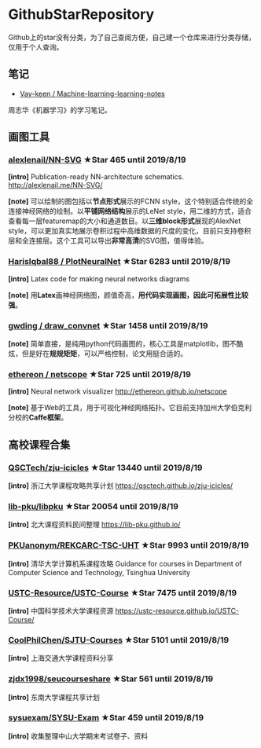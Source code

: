 # GithubStarRepository
Github上的star没有分类，为了自己查阅方便，自己建一个仓库来进行分类存储，仅用于个人查询。


## 笔记

- [Vay-keen / Machine-learning-learning-notes](https://github.com/Vay-keen/Machine-learning-learning-notes)

周志华《机器学习》的学习笔记。


## 画图工具

###  [alexlenail/NN-SVG](https://github.com/alexlenail/NN-SVG)    **★Star 465** until 2019/8/19

**[intro]** Publication-ready NN-architecture schematics. http://alexlenail.me/NN-SVG/

**[note]** 可以绘制的图包括以**节点形式**展示的FCNN style，这个特别适合传统的全连接神经网络的绘制。以**平铺网络结构**展示的LeNet style，用二维的方式，适合查看每一层featuremap的大小和通道数目。以**三维block形式**展现的AlexNet style，可以更加真实地展示卷积过程中高维数据的尺度的变化，目前只支持卷积层和全连接层。这个工具可以导出**非常高清**的SVG图，值得体验。


###  [HarisIqbal88 / PlotNeuralNet](https://github.com/HarisIqbal88/PlotNeuralNet)  **★Star 6283** until 2019/8/19

**[intro]** Latex code for making neural networks diagrams 

**[note]** 用**Latex**画神经网络图，颜值奇高，**用代码实现画图，因此可拓展性比较强**。

###  [gwding / draw_convnet](https://github.com/gwding/draw_convnet) **★Star 1458** until 2019/8/19

**[note]** 简单直接，是纯用python代码画图的，核心工具是matplotlib，图不酷炫，但是好在**规规矩矩**，可以严格控制，论文用挺合适的。

###  [ethereon / netscope](https://github.com/ethereon/netscope) **★Star 725** until 2019/8/19

**[intro]** Neural network visualizer http://ethereon.github.io/netscope

**[note]** 基于Web的工具，用于可视化神经网络拓扑。它目前支持加州大学伯克利分校的**Caffe框架**。

## 高校课程合集

###  [QSCTech/zju-icicles](https://github.com/QSCTech/zju-icicles)  **★Star 13440** until 2019/8/19

**[intro]**  浙江大学课程攻略共享计划 https://qsctech.github.io/zju-icicles/


### [lib-pku/libpku](https://github.com/lib-pku/libpku)  **★Star 20054** until 2019/8/19

**[intro]** 北大课程资料民间整理 https://lib-pku.github.io/


### [PKUanonym/REKCARC-TSC-UHT](https://github.com/PKUanonym/REKCARC-TSC-UHT) **★Star 9993** until 2019/8/19

**[intro]** 清华大学计算机系课程攻略 Guidance for courses in Department of Computer Science and Technology, Tsinghua University


###  [USTC-Resource/USTC-Course](https://github.com/USTC-Resource/USTC-Course)  **★Star 7475** until 2019/8/19

**[intro]** 中国科学技术大学课程资源 https://ustc-resource.github.io/USTC-Course/


###  [CoolPhilChen/SJTU-Courses](https://github.com/CoolPhilChen/SJTU-Courses/)  **★Star 5101** until 2019/8/19

**[intro]** 上海交通大学课程资料分享


###  [zjdx1998/seucourseshare](https://github.com/zjdx1998/seucourseshare) **★Star 561** until 2019/8/19

**[intro]** 东南大学课程共享计划


###  [sysuexam/SYSU-Exam](https://github.com/sysuexam/SYSU-Exam) **★Star 459** until 2019/8/19

**[intro]**  收集整理中山大学期末考试卷子、资料








